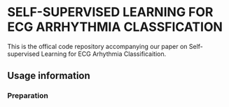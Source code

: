 # SELF-SUPERVISED LEARNING FOR ECG ARRHYTHMIA  CLASSFICATION

This is the offical code repository accompanying our paper on Self-supervised Learning for ECG Arhythmia Classificaition.

## Usage information
### Preparation
